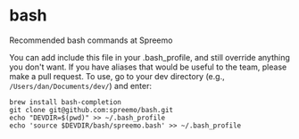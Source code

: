 # bash

Recommended bash commands at Spreemo

You can add include this file in your .bash_profile, and still override anything you don't want. If you have aliases that would be useful to the team, please make a pull request. To use, go to your dev directory (e.g., `/Users/dan/Documents/dev/`) and enter:
```
brew install bash-completion
git clone git@github.com:spreemo/bash.git
echo "DEVDIR=$(pwd)" >> ~/.bash_profile
echo 'source $DEVDIR/bash/spreemo.bash' >> ~/.bash_profile
```

